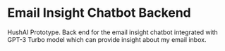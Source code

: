 # Email Insight Chatbot Backend
HushAI Prototype.
Back end for the email insight chatbot integrated with GPT-3 Turbo model which can provide insight about my email inbox.
